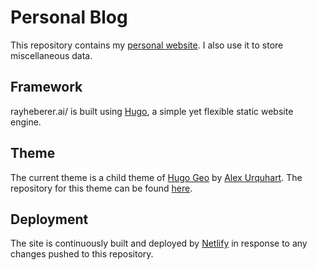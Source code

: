 # Personal Blog
This repository contains my [personal website](http://rayheberer.ai). I also use it to store miscellaneous data.

## Framework
rayheberer.ai/ is built using [Hugo](https://gohugo.io/), a simple yet flexible static website engine.

## Theme
The current theme is a child theme of [Hugo Geo](https://themes.gohugo.io/hugo-geo/) by [Alex Urquhart](https://github.com/alexurquhart). The repository for this theme can be found [here](https://github.com/alexurquhart/hugo-geo).

## Deployment
The site is continuously built and deployed by [Netlify](https://www.netlify.com/) in response to any changes pushed to this repository.
